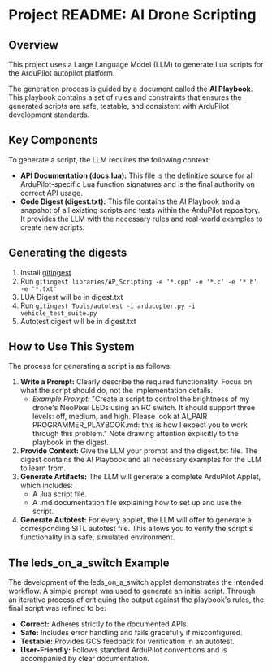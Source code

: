 # **Project README: AI Drone Scripting**

## **Overview**

This project uses a Large Language Model (LLM) to generate Lua scripts for the ArduPilot autopilot platform.

The generation process is guided by a document called the **AI Playbook**. This playbook contains a set of rules and constraints that ensures the generated scripts are safe, testable, and consistent with ArduPilot development standards.

## **Key Components**

To generate a script, the LLM requires the following context:

* **API Documentation (docs.lua):** This file is the definitive source for all ArduPilot-specific Lua function signatures and is the final authority on correct API usage.  
* **Code Digest (digest.txt):** This file contains the AI Playbook and a snapshot of all existing scripts and tests within the ArduPilot repository. It provides the LLM with the necessary rules and real-world examples to create new scripts.

## **Generating the digests**

1. Install [gitingest](https://github.com/cyclotruc/gitingest)
2. Run ```gitingest libraries/AP_Scripting -e '*.cpp' -e '*.c' -e '*.h' -e '*.txt'```
3. LUA Digest will be in digest.txt
4. Run ```gitingest Tools/autotest -i arducopter.py -i vehicle_test_suite.py```
5. Autotest digest will be in digest.txt

## **How to Use This System**

The process for generating a script is as follows:

1. **Write a Prompt:** Clearly describe the required functionality. Focus on what the script should do, not the implementation details.  
   * *Example Prompt:* \"Create a script to control the brightness of my drone's NeoPixel LEDs using an RC switch. It should support three levels: off, medium, and high. Please look at AI_PAIR PROGRAMMER_PLAYBOOK.md: this is how I expect you to work through this problem.\" Note drawing attention explicitly to the playbook in the digest.
2. **Provide Context:** Give the LLM your prompt and the digest.txt file. The digest contains the AI Playbook and all necessary examples for the LLM to learn from.  
3. **Generate Artifacts:** The LLM will generate a complete ArduPilot Applet, which includes:  
   * A .lua script file.  
   * A .md documentation file explaining how to set up and use the script.  
4. **Generate Autotest:** For every applet, the LLM will offer to generate a corresponding SITL autotest file. This allows you to verify the script's functionality in a safe, simulated environment.

## **The leds\_on\_a\_switch Example**

The development of the leds\_on\_a\_switch applet demonstrates the intended workflow. A simple prompt was used to generate an initial script. Through an iterative process of critiquing the output against the playbook's rules, the final script was refined to be:

* **Correct:** Adheres strictly to the documented APIs.  
* **Safe:** Includes error handling and fails gracefully if misconfigured.  
* **Testable:** Provides GCS feedback for verification in an autotest.  
* **User-Friendly:** Follows standard ArduPilot conventions and is accompanied by clear documentation.